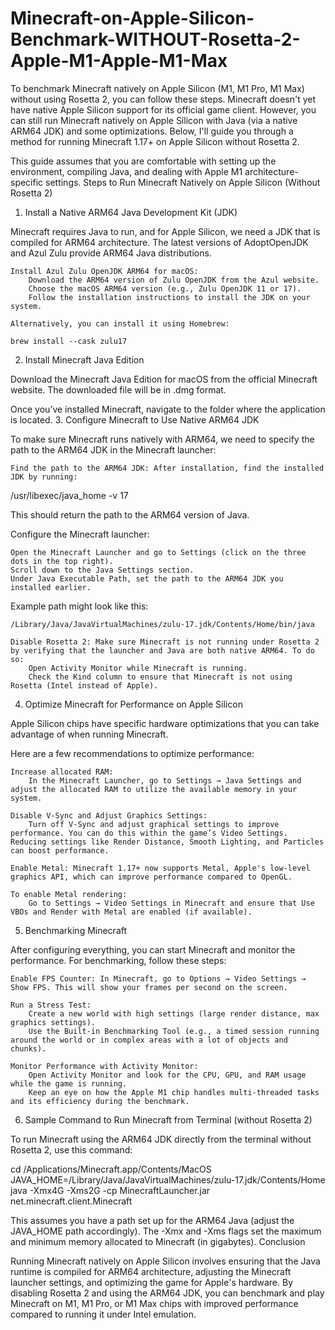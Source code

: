 # Minecraft-on-Apple-Silicon-Benchmark-WITHOUT-Rosetta-2-Apple-M1-Apple-M1-Max
To benchmark Minecraft natively on Apple Silicon (M1, M1 Pro, M1 Max) without using Rosetta 2, you can follow these steps. Minecraft doesn't yet have native Apple Silicon support for its official game client. However, you can still run Minecraft natively on Apple Silicon with Java (via a native ARM64 JDK) and some optimizations. Below, I'll guide you through a method for running Minecraft 1.17+ on Apple Silicon without Rosetta 2.

This guide assumes that you are comfortable with setting up the environment, compiling Java, and dealing with Apple M1 architecture-specific settings.
Steps to Run Minecraft Natively on Apple Silicon (Without Rosetta 2)
1. Install a Native ARM64 Java Development Kit (JDK)

Minecraft requires Java to run, and for Apple Silicon, we need a JDK that is compiled for ARM64 architecture. The latest versions of AdoptOpenJDK and Azul Zulu provide ARM64 Java distributions.

    Install Azul Zulu OpenJDK ARM64 for macOS:
        Download the ARM64 version of Zulu OpenJDK from the Azul website.
        Choose the macOS ARM64 version (e.g., Zulu OpenJDK 11 or 17).
        Follow the installation instructions to install the JDK on your system.

    Alternatively, you can install it using Homebrew:

    brew install --cask zulu17

2. Install Minecraft Java Edition

Download the Minecraft Java Edition for macOS from the official Minecraft website. The downloaded file will be in .dmg format.

Once you’ve installed Minecraft, navigate to the folder where the application is located.
3. Configure Minecraft to Use Native ARM64 JDK

To make sure Minecraft runs natively with ARM64, we need to specify the path to the ARM64 JDK in the Minecraft launcher:

    Find the path to the ARM64 JDK: After installation, find the installed JDK by running:

/usr/libexec/java_home -v 17

This should return the path to the ARM64 version of Java.

Configure the Minecraft launcher:

    Open the Minecraft Launcher and go to Settings (click on the three dots in the top right).
    Scroll down to the Java Settings section.
    Under Java Executable Path, set the path to the ARM64 JDK you installed earlier.

Example path might look like this:

    /Library/Java/JavaVirtualMachines/zulu-17.jdk/Contents/Home/bin/java

    Disable Rosetta 2: Make sure Minecraft is not running under Rosetta 2 by verifying that the launcher and Java are both native ARM64. To do so:
        Open Activity Monitor while Minecraft is running.
        Check the Kind column to ensure that Minecraft is not using Rosetta (Intel instead of Apple).

4. Optimize Minecraft for Performance on Apple Silicon

Apple Silicon chips have specific hardware optimizations that you can take advantage of when running Minecraft.

Here are a few recommendations to optimize performance:

    Increase allocated RAM:
        In the Minecraft Launcher, go to Settings → Java Settings and adjust the allocated RAM to utilize the available memory in your system.

    Disable V-Sync and Adjust Graphics Settings:
        Turn off V-Sync and adjust graphical settings to improve performance. You can do this within the game’s Video Settings. Reducing settings like Render Distance, Smooth Lighting, and Particles can boost performance.

    Enable Metal: Minecraft 1.17+ now supports Metal, Apple's low-level graphics API, which can improve performance compared to OpenGL.

    To enable Metal rendering:
        Go to Settings → Video Settings in Minecraft and ensure that Use VBOs and Render with Metal are enabled (if available).

5. Benchmarking Minecraft

After configuring everything, you can start Minecraft and monitor the performance. For benchmarking, follow these steps:

    Enable FPS Counter: In Minecraft, go to Options → Video Settings → Show FPS. This will show your frames per second on the screen.

    Run a Stress Test:
        Create a new world with high settings (large render distance, max graphics settings).
        Use the Built-in Benchmarking Tool (e.g., a timed session running around the world or in complex areas with a lot of objects and chunks).

    Monitor Performance with Activity Monitor:
        Open Activity Monitor and look for the CPU, GPU, and RAM usage while the game is running.
        Keep an eye on how the Apple M1 chip handles multi-threaded tasks and its efficiency during the benchmark.

6. Sample Command to Run Minecraft from Terminal (without Rosetta 2)

To run Minecraft using the ARM64 JDK directly from the terminal without Rosetta 2, use this command:

cd /Applications/Minecraft.app/Contents/MacOS
JAVA_HOME=/Library/Java/JavaVirtualMachines/zulu-17.jdk/Contents/Home java -Xmx4G -Xms2G -cp MinecraftLauncher.jar net.minecraft.client.Minecraft

This assumes you have a path set up for the ARM64 Java (adjust the JAVA_HOME path accordingly). The -Xmx and -Xms flags set the maximum and minimum memory allocated to Minecraft (in gigabytes).
Conclusion

Running Minecraft natively on Apple Silicon involves ensuring that the Java runtime is compiled for ARM64 architecture, adjusting the Minecraft launcher settings, and optimizing the game for Apple's hardware. By disabling Rosetta 2 and using the ARM64 JDK, you can benchmark and play Minecraft on M1, M1 Pro, or M1 Max chips with improved performance compared to running it under Intel emulation.
